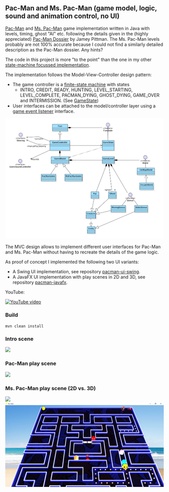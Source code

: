 ## Pac-Man and Ms. Pac-Man (game model, logic, sound and animation control, no UI)

[Pac-Man](pacman-core/src/main/java/de/amr/games/pacman/model/pacman/PacManGame.java) and [Ms. Pac-Man](pacman-core/src/main/java/de/amr/games/pacman/model/mspacman/MsPacManGame.java) game implementation written in Java with levels, timing, ghost "AI" etc. following the details given in the (highly appreciated) [Pac-Man Dossier](https://pacman.holenet.info) by Jamey Pittman. The Ms. Pac-Man levels probably are not 100% accurate because I could not find a similarly detailed description as the Pac-Man dossier. Any hints? 

The code in this project is more "to the point" than the one in my other [state-machine focussed implementation](https://github.com/armin-reichert/pacman).

The implementation follows the Model-View-Controller design pattern:
- The game controller is a [finite-state machine](pacman-core/src/main/java/de/amr/games/pacman/lib/fsm/Fsm.java) with states
  -  INTRO, CREDIT, READY, HUNTING, LEVEL_STARTING, LEVEL_COMPLETE, PACMAN_DYING, GHOST_DYING, GAME_OVER and INTERMISSION. (See [GameState](pacman-core/src/main/java/de/amr/games/pacman/controller/common/GameState.java))
- User interfaces can be attached to the model/controller layer using a [game event listener](pacman-core/src/main/java/de/amr/games/pacman/event/GameEventListener.java) interface.

<img src="doc/pacman-core-classes.png">

The MVC design allows to implement different user interfaces for Pac-Man and Ms. Pac-Man without having to recreate the details of the game logic. 

As proof of concept I implemented the following two UI variants: 
- A Swing UI implementation, see repository [pacman-ui-swing](https://github.com/armin-reichert/pacman-ui-swing).
- A JavaFX UI implementation with play scenes in 2D and 3D, see repository [pacman-javafx](https://github.com/armin-reichert/pacman-javafx).

YouTube:

[![YouTube video](doc/thumbnail.jpg)](https://www.youtube.com/watch?v=t529vDUtCT0&t=125s)

### Build

`mvn clean install`

### Intro scene

<img src="doc/intro.png">

### Pac-Man play scene

<img src="doc/playing.png">

### Ms. Pac-Man play scene (2D vs. 3D)

<img src="doc/mspacman_playing.png">

<img src="doc/playscene3D.png">
